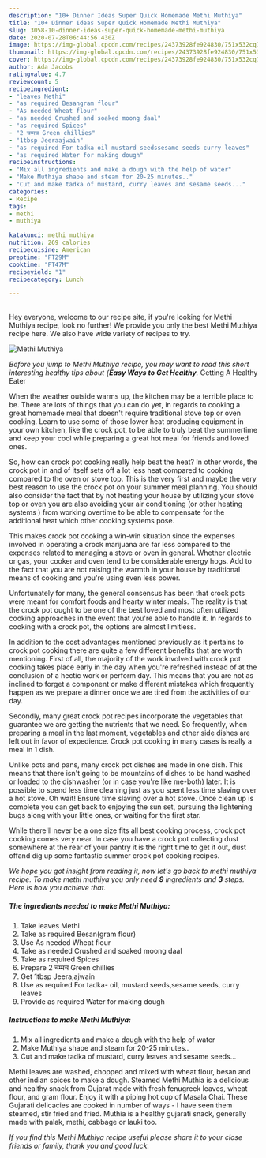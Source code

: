 ```yaml
---
description: "10+ Dinner Ideas Super Quick Homemade Methi Muthiya"
title: "10+ Dinner Ideas Super Quick Homemade Methi Muthiya"
slug: 3058-10-dinner-ideas-super-quick-homemade-methi-muthiya
date: 2020-07-28T06:44:56.430Z
image: https://img-global.cpcdn.com/recipes/24373928fe924830/751x532cq70/methi-muthiya-recipe-main-photo.jpg
thumbnail: https://img-global.cpcdn.com/recipes/24373928fe924830/751x532cq70/methi-muthiya-recipe-main-photo.jpg
cover: https://img-global.cpcdn.com/recipes/24373928fe924830/751x532cq70/methi-muthiya-recipe-main-photo.jpg
author: Ada Jacobs
ratingvalue: 4.7
reviewcount: 5
recipeingredient:
- "leaves Methi"
- "as required Besangram flour"
- "As needed Wheat flour"
- "as needed Crushed and soaked moong daal"
- "as required Spices"
- "2 चम्मच Green chillies"
- "1tbsp Jeeraajwain"
- "as required For tadka oil mustard seedssesame seeds curry leaves"
- "as required Water for making dough"
recipeinstructions:
- "Mix all ingredients and make a dough with the help of water"
- "Make Muthiya shape and steam for 20-25 minutes.."
- "Cut and make tadka of mustard, curry leaves and sesame seeds..."
categories:
- Recipe
tags:
- methi
- muthiya

katakunci: methi muthiya 
nutrition: 269 calories
recipecuisine: American
preptime: "PT29M"
cooktime: "PT47M"
recipeyield: "1"
recipecategory: Lunch

---
```

<br>
Hey everyone, welcome to our recipe site, if you're looking for Methi Muthiya recipe, look no further! We provide you only the best Methi Muthiya recipe here. We also have wide variety of recipes to try.
<br>


![Methi Muthiya](https://img-global.cpcdn.com/recipes/24373928fe924830/751x532cq70/methi-muthiya-recipe-main-photo.jpg)

<i>Before you jump to Methi Muthiya recipe, you may want to read this short interesting healthy tips about {<strong>Easy Ways to Get Healthy</strong>.</i>
Getting A Healthy Eater


When the weather outside warms up, the kitchen may be a terrible place to be. There are lots of things that you can do yet, in regards to cooking a great homemade meal that doesn't require traditional stove top or oven cooking. Learn to use some of those lower heat producing equipment in your own kitchen, like the crock pot, to be able to truly beat the summertime and keep your cool while preparing a great hot meal for friends and loved ones.

So, how can crock pot cooking really help beat the heat? In other words, the crock pot in and of itself sets off a lot less heat compared to cooking compared to the oven or stove top. This is the very first and maybe the very best reason to use the crock pot on your summer meal planning. You should also consider the fact that by not heating your house by utilizing your stove top or oven you are also avoiding your air conditioning (or other heating systems ) from working overtime to be able to compensate for the additional heat which other cooking systems pose.

This makes crock pot cooking a win-win situation since the expenses involved in operating a crock marijuana are far less compared to the expenses related to managing a stove or oven in general. Whether electric or gas, your cooker and oven tend to be considerable energy hogs. Add to the fact that you are not raising the warmth in your house by traditional means of cooking and you're using even less power.

Unfortunately for many, the general consensus has been that crock pots were meant for comfort foods and hearty winter meals.  The reality is that the crock pot ought to be one of the best loved and most often utilized cooking approaches in the event that you're able to handle it. In regards to cooking with a crock pot, the options are almost limitless.  



In addition to the cost advantages mentioned previously as it pertains to crock pot cooking there are quite a few different benefits that are worth mentioning. First of all, the majority of the work involved with crock pot cooking takes place early in the day when you're refreshed instead of at the conclusion of a hectic work or perform day. This means that you are not as inclined to forget a component or make different mistakes which frequently happen as we prepare a dinner once we are tired from the activities of our day.

Secondly, many great crock pot recipes incorporate the vegetables that guarantee we are getting the nutrients that we need. So frequently, when preparing a meal in the last moment, vegetables and other side dishes are left out in favor of expedience. Crock pot cooking in many cases is really a meal in 1 dish.

 Unlike pots and pans, many crock pot dishes are made in one dish. This means that there isn't going to be mountains of dishes to be hand washed or loaded to the dishwasher (or in case you're like me-both) later. It is possible to spend less time cleaning just as you spent less time slaving over a hot stove. Oh wait! Ensure time slaving over a hot stove. Once clean up is complete you can get back to enjoying the sun set, pursuing the lightening bugs along with your little ones, or waiting for the first star.

While there'll never be a one size fits all best cooking process, crock pot cooking comes very near. In case you have a crock pot collecting dust somewhere at the rear of your pantry it is the right time to get it out, dust offand dig up some fantastic summer crock pot cooking recipes.


<i>We hope you got insight from reading it, now let's go back to methi muthiya recipe. To make methi muthiya you only need <strong>9</strong> ingredients and <strong>3</strong> steps. Here is how you achieve that.
</i>

##### The ingredients needed to make Methi Muthiya:

1. Take leaves Methi
1. Take as required Besan(gram flour)
1. Use As needed Wheat flour
1. Take as needed Crushed and soaked moong daal
1. Take as required Spices
1. Prepare 2 चम्मच Green chillies
1. Get 1tbsp Jeera,ajwain
1. Use as required For tadka- oil, mustard seeds,sesame seeds, curry leaves
1. Provide as required Water for making dough


##### Instructions to make Methi Muthiya:

1. Mix all ingredients and make a dough with the help of water
1. Make Muthiya shape and steam for 20-25 minutes..
1. Cut and make tadka of mustard, curry leaves and sesame seeds...


Methi leaves are washed, chopped and mixed with wheat flour, besan and other indian spices to make a dough. Steamed Methi Muthia is a delicious and healthy snack from Gujarat made with fresh fenugreek leaves, wheat flour, and gram flour. Enjoy it with a piping hot cup of Masala Chai. These Gujarati delicacies are cooked in number of ways - I have seen them steamed, stir fried and fried. Muthia is a healthy gujarati snack, generally made with palak, methi, cabbage or lauki too. 

<i>If you find this Methi Muthiya recipe useful please share it to your close friends or family, thank you and good luck.</i>
